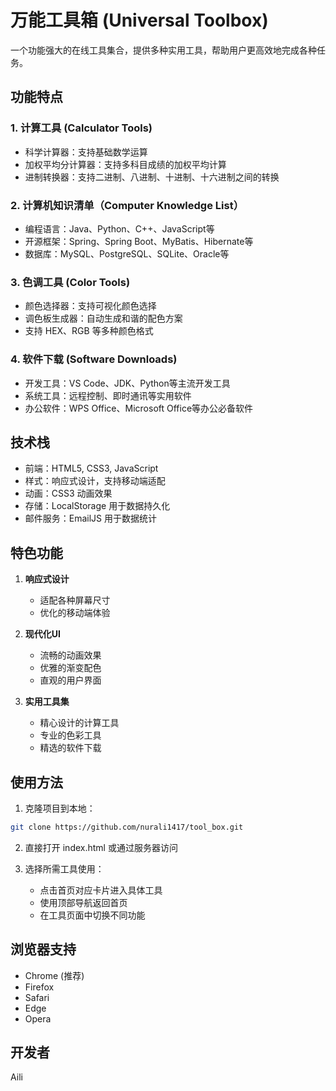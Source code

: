 # 万能工具箱 (Universal Toolbox)

一个功能强大的在线工具集合，提供多种实用工具，帮助用户更高效地完成各种任务。

## 功能特点

### 1. 计算工具 (Calculator Tools)
- 科学计算器：支持基础数学运算
- 加权平均分计算器：支持多科目成绩的加权平均计算
- 进制转换器：支持二进制、八进制、十进制、十六进制之间的转换

### 2. 计算机知识清单（Computer Knowledge List）
- 编程语言：Java、Python、C++、JavaScript等
- 开源框架：Spring、Spring Boot、MyBatis、Hibernate等
- 数据库：MySQL、PostgreSQL、SQLite、Oracle等

### 3. 色调工具 (Color Tools)
- 颜色选择器：支持可视化颜色选择
- 调色板生成器：自动生成和谐的配色方案
- 支持 HEX、RGB 等多种颜色格式

### 4. 软件下载 (Software Downloads)
- 开发工具：VS Code、JDK、Python等主流开发工具
- 系统工具：远程控制、即时通讯等实用软件
- 办公软件：WPS Office、Microsoft Office等办公必备软件

## 技术栈

- 前端：HTML5, CSS3, JavaScript
- 样式：响应式设计，支持移动端适配
- 动画：CSS3 动画效果
- 存储：LocalStorage 用于数据持久化
- 邮件服务：EmailJS 用于数据统计

## 特色功能

1. **响应式设计**
   - 适配各种屏幕尺寸
   - 优化的移动端体验

2. **现代化UI**
   - 流畅的动画效果
   - 优雅的渐变配色
   - 直观的用户界面

3. **实用工具集**
   - 精心设计的计算工具
   - 专业的色彩工具
   - 精选的软件下载

## 使用方法

1. 克隆项目到本地：

```bash
git clone https://github.com/nurali1417/tool_box.git
```

2. 直接打开 index.html 或通过服务器访问

3. 选择所需工具使用：
   - 点击首页对应卡片进入具体工具
   - 使用顶部导航返回首页
   - 在工具页面中切换不同功能

## 浏览器支持

- Chrome (推荐)
- Firefox
- Safari
- Edge
- Opera

## 开发者

Aili